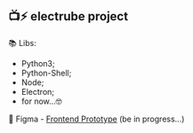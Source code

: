 ## 📺⚡️ electrube project

📚 Libs:
- Python3;
- Python-Shell;
- Node;
- Electron;
- for now...🤓


🚧 Figma - [Frontend Prototype](https://www.figma.com/file/D4iN09yLuvdk5ZS0oLODZu/electrube?node-id=0%3A1&t=iCGm2LSy7CIOpTVp-0) (be in progress...)
